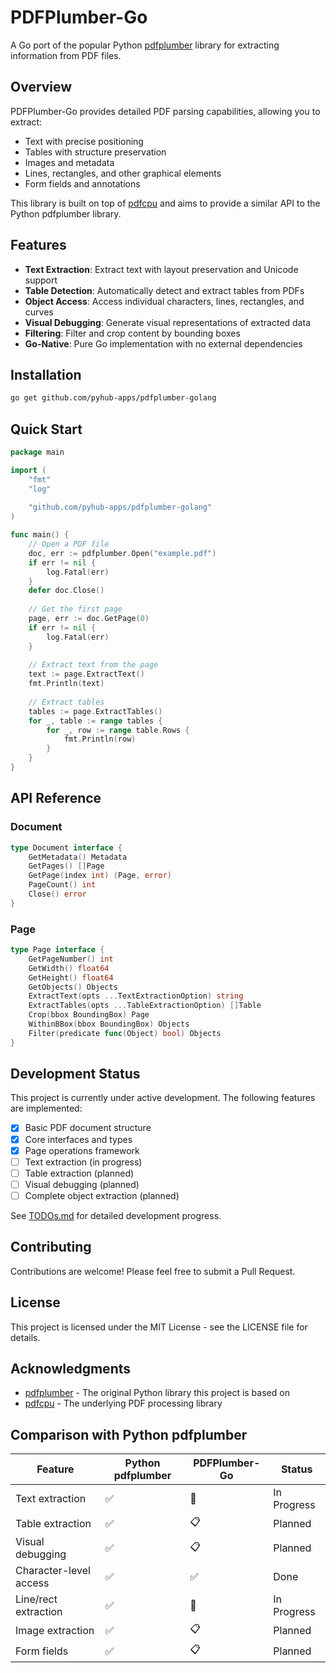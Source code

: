 # PDFPlumber-Go

A Go port of the popular Python [pdfplumber](https://github.com/jsvine/pdfplumber) library for extracting information from PDF files.

## Overview

PDFPlumber-Go provides detailed PDF parsing capabilities, allowing you to extract:
- Text with precise positioning
- Tables with structure preservation
- Images and metadata
- Lines, rectangles, and other graphical elements
- Form fields and annotations

This library is built on top of [pdfcpu](https://github.com/pdfcpu/pdfcpu) and aims to provide a similar API to the Python pdfplumber library.

## Features

- **Text Extraction**: Extract text with layout preservation and Unicode support
- **Table Detection**: Automatically detect and extract tables from PDFs
- **Object Access**: Access individual characters, lines, rectangles, and curves
- **Visual Debugging**: Generate visual representations of extracted data
- **Filtering**: Filter and crop content by bounding boxes
- **Go-Native**: Pure Go implementation with no external dependencies

## Installation

```bash
go get github.com/pyhub-apps/pdfplumber-golang
```

## Quick Start

```go
package main

import (
    "fmt"
    "log"
    
    "github.com/pyhub-apps/pdfplumber-golang"
)

func main() {
    // Open a PDF file
    doc, err := pdfplumber.Open("example.pdf")
    if err != nil {
        log.Fatal(err)
    }
    defer doc.Close()
    
    // Get the first page
    page, err := doc.GetPage(0)
    if err != nil {
        log.Fatal(err)
    }
    
    // Extract text from the page
    text := page.ExtractText()
    fmt.Println(text)
    
    // Extract tables
    tables := page.ExtractTables()
    for _, table := range tables {
        for _, row := range table.Rows {
            fmt.Println(row)
        }
    }
}
```

## API Reference

### Document

```go
type Document interface {
    GetMetadata() Metadata
    GetPages() []Page
    GetPage(index int) (Page, error)
    PageCount() int
    Close() error
}
```

### Page

```go
type Page interface {
    GetPageNumber() int
    GetWidth() float64
    GetHeight() float64
    GetObjects() Objects
    ExtractText(opts ...TextExtractionOption) string
    ExtractTables(opts ...TableExtractionOption) []Table
    Crop(bbox BoundingBox) Page
    WithinBBox(bbox BoundingBox) Objects
    Filter(predicate func(Object) bool) Objects
}
```

## Development Status

This project is currently under active development. The following features are implemented:

- [x] Basic PDF document structure
- [x] Core interfaces and types
- [x] Page operations framework
- [ ] Text extraction (in progress)
- [ ] Table extraction (planned)
- [ ] Visual debugging (planned)
- [ ] Complete object extraction (planned)

See [TODOs.md](TODOs.md) for detailed development progress.

## Contributing

Contributions are welcome! Please feel free to submit a Pull Request.

## License

This project is licensed under the MIT License - see the LICENSE file for details.

## Acknowledgments

- [pdfplumber](https://github.com/jsvine/pdfplumber) - The original Python library this project is based on
- [pdfcpu](https://github.com/pdfcpu/pdfcpu) - The underlying PDF processing library

## Comparison with Python pdfplumber

| Feature | Python pdfplumber | PDFPlumber-Go | Status |
|---------|------------------|---------------|---------|
| Text extraction | ✅ | 🚧 | In Progress |
| Table extraction | ✅ | 📋 | Planned |
| Visual debugging | ✅ | 📋 | Planned |
| Character-level access | ✅ | ✅ | Done |
| Line/rect extraction | ✅ | 🚧 | In Progress |
| Image extraction | ✅ | 📋 | Planned |
| Form fields | ✅ | 📋 | Planned |